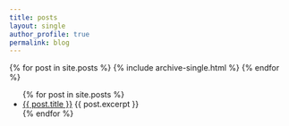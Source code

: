 ```yaml
---
title: posts
layout: single
author_profile: true
permalink: blog
---
```


{% for post in site.posts %}
  {% include archive-single.html %}
{% endfor %}
<ul>
  {% for post in site.posts %}
    <li>
      <a href="{{ post.url }}">{{ post.title }}</a>
      {{ post.excerpt }}
    </li>
  {% endfor %}
</ul>



